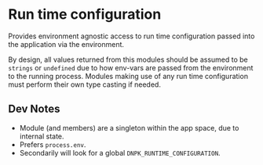 # Run time configuration

Provides environment agnostic access to run time configuration passed into the application via the environment.

By design, all values returned from this modules should be assumed to be `strings` or `undefined` due to how env-vars are passed from the environment to the running process. Modules making use of any run time configuration must perform their own type casting if needed.

## Dev Notes

* Module (and members) are a singleton within the app space, due to internal state.
* Prefers `process.env`.
* Secondarily will look for a global `DNPK_RUNTIME_CONFIGURATION`.
